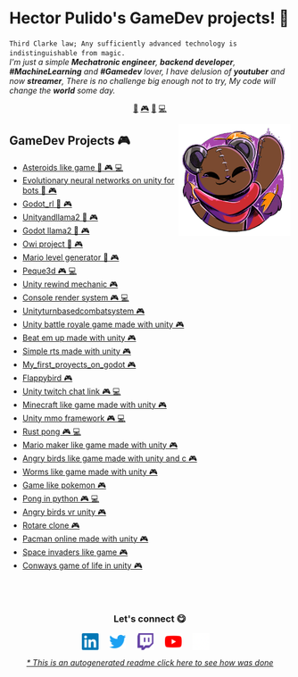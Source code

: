# Hector Pulido's GameDev projects! 👋


`Third Clarke law; Any sufficiently advanced technology is indistinguishable from magic.`<br><em> I'm just a simple **Mechatronic engineer**, **backend developer**, **#MachineLearning** and **#Gamedev** lover, I have delusion of **youtuber** and now **streamer**, There is no challenge big enough not to try, My code will change the **world** some day.</em>


<p align="center">
<a href="https://github.com/HectorPulido/HectorPulido/blob/master/ai.md">🤖</a>
<a href="https://github.com/HectorPulido/HectorPulido/blob/master/gamedev.md">🎮</a>
<a href="https://github.com/HectorPulido/HectorPulido/blob/master/blockchain.md">🔑</a>
<a href="https://github.com/HectorPulido/HectorPulido/blob/master/backend.md">💻</a>
</p>


<a href="https://twitter.com/Hector_Pulido_">
<img align="right" height="auto" width="200" src="https://github.com/HectorPulido/HectorPulido/raw/master/img/pequesoft.png"/>
</a>


## GameDev Projects 🎮
- [Asteroids like game  🤖 🎮 💻](https://github.com/HectorPulido/Asteroids-like-game) 
- [Evolutionary neural networks on unity for bots  🤖 🎮](https://github.com/HectorPulido/Evolutionary-Neural-Networks-on-unity-for-bots) 
- [Godot_rl  🤖 🎮](https://github.com/HectorPulido/godot_rl) 
- [Unityandllama2  🤖 🎮](https://github.com/HectorPulido/UnityAndLLama2) 
- [Godot llama2  🤖 🎮](https://github.com/HectorPulido/godot-llama2) 
- [Owi project  🤖 🎮](https://github.com/HectorPulido/Owi-project) 
- [Mario level generator  🤖 🎮](https://github.com/HectorPulido/mario-level-generator) 
- [Peque3d  🎮 💻](https://github.com/HectorPulido/Peque3D) 
- [Unity rewind mechanic  🎮](https://github.com/HectorPulido/Unity-Rewind-Mechanic) 
- [Console render system  🎮 💻](https://github.com/HectorPulido/console-render-system) 
- [Unityturnbasedcombatsystem  🎮](https://github.com/HectorPulido/UnityTurnBasedCombatSystem) 
- [Unity battle royale game made with unity  🎮](https://github.com/HectorPulido/Unity-Battle-Royale-game-Made-With-Unity) 
- [Beat em up made with unity  🎮](https://github.com/HectorPulido/Beat-em-up-made-with-unity) 
- [Simple rts made with unity  🎮](https://github.com/HectorPulido/Simple-RTS-Made-With-Unity) 
- [My_first_proyects_on_godot  🎮](https://github.com/HectorPulido/My_First_Proyects_On_Godot) 
- [Flappybird  🎮](https://github.com/HectorPulido/FlappyBird) 
- [Unity twitch chat link  🎮 💻](https://github.com/HectorPulido/Unity-twitch-chat-link) 
- [Minecraft like game made with unity  🎮](https://github.com/HectorPulido/MINECRAFT-like-game-made-with-UNITY) 
- [Unity mmo framework  🎮 💻](https://github.com/HectorPulido/Unity-MMO-Framework) 
- [Rust pong  🎮 💻](https://github.com/HectorPulido/rust-pong) 
- [Mario maker like game made with unity  🎮](https://github.com/HectorPulido/Mario-maker-like-game-made-with-unity) 
- [Angry birds like game made with unity and c   🎮](https://github.com/HectorPulido/Angry-birds-like-game-made-with-UNITY-and-C-) 
- [Worms like game made with unity  🎮](https://github.com/HectorPulido/Worms-like-game-made-with-unity) 
- [Game like pokemon  🎮](https://github.com/HectorPulido/Game-Like-Pokemon) 
- [Pong in python  🎮 💻](https://github.com/HectorPulido/pong-in-python) 
- [Angry birds vr unity  🎮](https://github.com/HectorPulido/angry-birds-vr-unity) 
- [Rotare clone  🎮](https://github.com/HectorPulido/rotare-clone) 
- [Pacman online made with unity  🎮](https://github.com/HectorPulido/Pacman-Online-made-with-unity) 
- [Space invaders like game  🎮](https://github.com/HectorPulido/Space-invaders-like-game) 
- [Conways game of life in unity  🎮](https://github.com/HectorPulido/Conways-Game-of-life-in-unity) 



<br>

<br>

<div align="center">
<h3 align="center">Let's connect 😋</h3>
</div>
<p align="center">
<a href="https://www.linkedin.com/in/hector-pulido-17547369/" target="blank">
<img align="center" width="30px" alt="Hector's LinkedIn" src="https://github.com/HectorPulido/HectorPulido/blob/master/img/linkedin-icon.svg?raw=true"/></a> &nbsp; &nbsp;
<a href="https://twitter.com/Hector_Pulido_" target="blank">
<img align="center" width="30px" alt="Hector's Twitter" src="https://github.com/HectorPulido/HectorPulido/blob/master/img/twitter-official.svg?raw=true"/></a> &nbsp; &nbsp;
<a href="https://www.twitch.tv/hector_pulido_" target="blank">
<img align="center" width="30px" alt="Hector's Twitch" src="https://github.com/HectorPulido/HectorPulido/blob/master/img/twitch-icon.svg?raw=true"/></a> &nbsp; &nbsp;
<a href="https://www.youtube.com/channel/UCS_iMeH0P0nsIDPvBaJckOw" target="blank">
<img align="center" width="30px" alt="Hector's Youtube" src="https://github.com/HectorPulido/HectorPulido/blob/master/img/youtube-icon.svg?raw=true"/></a> &nbsp; &nbsp;
<a href="https://pequesoft.net/" target="blank">
<img align="center" width="30px" alt="Pequesoft website" src="https://github.com/HectorPulido/HectorPulido/blob/master/img/pequesoft-favicon.png?raw=true"/></a> &nbsp; &nbsp;

</p>


<div align="center"><em><a href="https://github.com/HectorPulido/HectorPulido/tree/master/ReadmeGenerator">* This is an autogenerated readme click here to see how was done</a></em></div>

